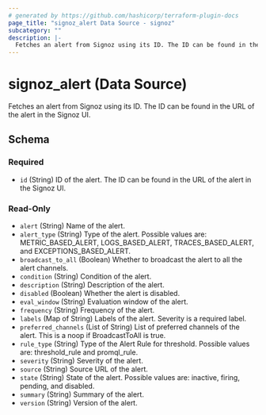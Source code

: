 ```yaml
---
# generated by https://github.com/hashicorp/terraform-plugin-docs
page_title: "signoz_alert Data Source - signoz"
subcategory: ""
description: |-
  Fetches an alert from Signoz using its ID. The ID can be found in the URL of the alert in the Signoz UI.
---
```


# signoz_alert (Data Source)

Fetches an alert from Signoz using its ID. The ID can be found in the URL of the alert in the Signoz UI.



<!-- schema generated by tfplugindocs -->
## Schema

### Required

- `id` (String) ID of the alert. The ID can be found in the URL of the alert in the Signoz UI.

### Read-Only

- `alert` (String) Name of the alert.
- `alert_type` (String) Type of the alert. Possible values are: METRIC_BASED_ALERT, LOGS_BASED_ALERT, TRACES_BASED_ALERT, and EXCEPTIONS_BASED_ALERT.
- `broadcast_to_all` (Boolean) Whether to broadcast the alert to all the alert channels.
- `condition` (String) Condition of the alert.
- `description` (String) Description of the alert.
- `disabled` (Boolean) Whether the alert is disabled.
- `eval_window` (String) Evaluation window of the alert.
- `frequency` (String) Frequency of the alert.
- `labels` (Map of String) Labels of the alert. Severity is a required label.
- `preferred_channels` (List of String) List of preferred channels of the alert. This is a noop if BroadcastToAll is true.
- `rule_type` (String) Type of the Alert Rule for threshold. Possible values are: threshold_rule and promql_rule.
- `severity` (String) Severity of the alert.
- `source` (String) Source URL of the alert.
- `state` (String) State of the alert. Possible values are: inactive, firing, pending, and disabled.
- `summary` (String) Summary of the alert.
- `version` (String) Version of the alert.
